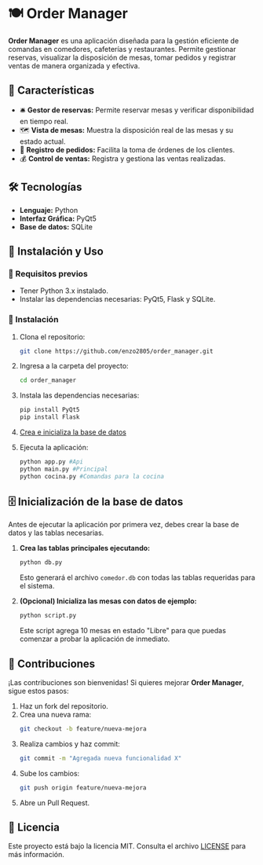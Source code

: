 # 🍽️ Order Manager

**Order Manager** es una aplicación diseñada para la gestión eficiente de comandas en comedores, cafeterías y restaurantes. Permite gestionar reservas, visualizar la disposición de mesas, tomar pedidos y registrar ventas de manera organizada y efectiva.

## 🚀 Características  
- 🛎 **Gestor de reservas:** Permite reservar mesas y verificar disponibilidad en tiempo real.  
- 🗺 **Vista de mesas:** Muestra la disposición real de las mesas y su estado actual.  
- 📝 **Registro de pedidos:** Facilita la toma de órdenes de los clientes.  
- 💰 **Control de ventas:** Registra y gestiona las ventas realizadas.  

## 🛠 Tecnologías  
- **Lenguaje:** Python  
- **Interfaz Gráfica:** PyQt5  
- **Base de datos:** SQLite  

## 📂 Instalación y Uso  

### 🔧 Requisitos previos  
- Tener Python 3.x instalado.  
- Instalar las dependencias necesarias: PyQt5, Flask y SQLite.  

### 🔽 Instalación  
1. Clona el repositorio:  
   ```bash
   git clone https://github.com/enzo2805/order_manager.git
   ```
2. Ingresa a la carpeta del proyecto:  
   ```bash
   cd order_manager
   ```
3. Instala las dependencias necesarias:  
   ```bash
   pip install PyQt5
   pip install Flask

   ```
4. [Crea e inicializa la base de datos](#-inicialización-de-la-base-de-datos)

5. Ejecuta la aplicación:  
   ```bash
   python app.py #Api
   python main.py #Principal
   python cocina.py #Comandas para la cocina
   ```

## 🗄️ Inicialización de la base de datos

Antes de ejecutar la aplicación por primera vez, debes crear la base de datos y las tablas necesarias.

1. **Crea las tablas principales ejecutando:**
   ```bash
   python db.py
   ```
   Esto generará el archivo `comedor.db` con todas las tablas requeridas para el sistema.

2. **(Opcional) Inicializa las mesas con datos de ejemplo:**
   ```bash
   python script.py
   ```
   Este script agrega 10 mesas en estado "Libre" para que puedas comenzar a probar la aplicación de inmediato.

## 🌟 Contribuciones  
¡Las contribuciones son bienvenidas! Si quieres mejorar **Order Manager**, sigue estos pasos:  
1. Haz un fork del repositorio.  
2. Crea una nueva rama:  
   ```bash
   git checkout -b feature/nueva-mejora
   ```
3. Realiza cambios y haz commit:  
   ```bash
   git commit -m "Agregada nueva funcionalidad X"
   ```
4. Sube los cambios:  
   ```bash
   git push origin feature/nueva-mejora
   ```
5. Abre un Pull Request.  

## 📜 Licencia  
Este proyecto está bajo la licencia MIT. Consulta el archivo [LICENSE](LICENSE) para más información.

